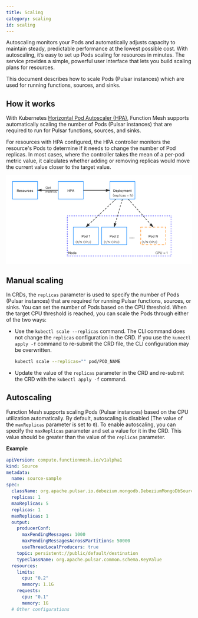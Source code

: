 ```yaml
---
title: Scaling
category: scaling
id: scaling
---
```


Autoscaling monitors your Pods and automatically adjusts capacity to maintain steady, predictable performance at the lowest possible cost. With autoscaling, it’s easy to set up Pods scaling for resources in minutes. The service provides a simple, powerful user interface that lets you build scaling plans for resources.

This document describes how to scale Pods (Pulsar instances) which are used for running functions, sources, and sinks.

## How it works

With Kubernetes [Horizontal Pod Autoscaler (HPA)](https://kubernetes.io/docs/tasks/run-application/horizontal-Pod-autoscale/), Function Mesh supports automatically scaling the number of Pods (Pulsar instances) that are required to run for Pulsar functions, sources, and sinks.

For resources with HPA configured, the HPA controller monitors the resource's Pods to determine if it needs to change the number of Pod replicas. In most cases, where the controller takes the mean of a per-pod metric value, it calculates whether adding or removing replicas would move the current value closer to the target value.

![scaling](../docs/assets/scaling.png)

## Manual scaling

In CRDs, the `replicas` parameter is used to specify the number of Pods (Pulsar instances) that are required for running Pulsar functions, sources, or sinks. You can set the number of Pods based on the CPU threshold. When the target CPU threshold is reached, you can scale the Pods through either of the two ways:

- Use the `kubectl scale --replicas` command. The CLI command does not change the `replicas` configuration in the CRD. If you use the `kunectl apply -f` command to re-submit the CRD file, the CLI configuration may be overwritten.

    ```bash
    kubectl scale --replicas="" pod/POD_NAME
    ```
- Update the value of the `replicas` parameter in the CRD and re-submit the CRD with the `kubectl apply -f` command.

## Autoscaling

Function Mesh supports scaling Pods (Pulsar instances) based on the CPU utilization automatically. By default, autoscaling is disabled (The value of the `maxReplicas` parameter is set to `0`). To enable autoscaling, you can specify the `maxReplicas` parameter and set a value for it in the CRD. This value should be greater than the value of the `replicas` parameter.

**Example**

```yml
apiVersion: compute.functionmesh.io/v1alpha1
kind: Source
metadata:
  name: source-sample
spec:
  className: org.apache.pulsar.io.debezium.mongodb.DebeziumMongoDbSource
  replicas: 1
  maxReplicas: 5
  replicas: 1
  maxReplicas: 1
  output:
    producerConf:
      maxPendingMessages: 1000
      maxPendingMessagesAcrossPartitions: 50000
      useThreadLocalProducers: true
    topic: persistent://public/default/destination
    typeClassName: org.apache.pulsar.common.schema.KeyValue
  resources:
    limits:
      cpu: "0.2"
      memory: 1.1G
    requests:
      cpu: "0.1"
      memory: 1G
  # Other configurations
```